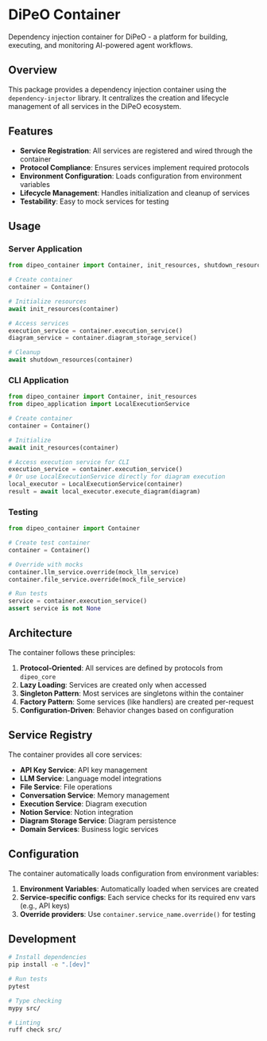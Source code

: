 # DiPeO Container

Dependency injection container for DiPeO - a platform for building, executing, and monitoring AI-powered agent workflows.

## Overview

This package provides a dependency injection container using the `dependency-injector` library. It centralizes the creation and lifecycle management of all services in the DiPeO ecosystem.

## Features

- **Service Registration**: All services are registered and wired through the container
- **Protocol Compliance**: Ensures services implement required protocols
- **Environment Configuration**: Loads configuration from environment variables
- **Lifecycle Management**: Handles initialization and cleanup of services
- **Testability**: Easy to mock services for testing

## Usage

### Server Application

```python
from dipeo_container import Container, init_resources, shutdown_resources

# Create container
container = Container()

# Initialize resources
await init_resources(container)

# Access services
execution_service = container.execution_service()
diagram_service = container.diagram_storage_service()

# Cleanup
await shutdown_resources(container)
```

### CLI Application

```python
from dipeo_container import Container, init_resources
from dipeo_application import LocalExecutionService

# Create container
container = Container()

# Initialize
await init_resources(container)

# Access execution service for CLI
execution_service = container.execution_service()
# Or use LocalExecutionService directly for diagram execution
local_executor = LocalExecutionService(container)
result = await local_executor.execute_diagram(diagram)
```

### Testing

```python
from dipeo_container import Container

# Create test container
container = Container()

# Override with mocks
container.llm_service.override(mock_llm_service)
container.file_service.override(mock_file_service)

# Run tests
service = container.execution_service()
assert service is not None
```

## Architecture

The container follows these principles:

1. **Protocol-Oriented**: All services are defined by protocols from `dipeo_core`
2. **Lazy Loading**: Services are created only when accessed
3. **Singleton Pattern**: Most services are singletons within the container
4. **Factory Pattern**: Some services (like handlers) are created per-request
5. **Configuration-Driven**: Behavior changes based on configuration

## Service Registry

The container provides all core services:

- **API Key Service**: API key management
- **LLM Service**: Language model integrations
- **File Service**: File operations
- **Conversation Service**: Memory management
- **Execution Service**: Diagram execution
- **Notion Service**: Notion integration
- **Diagram Storage Service**: Diagram persistence
- **Domain Services**: Business logic services

## Configuration

The container automatically loads configuration from environment variables:

1. **Environment Variables**: Automatically loaded when services are created
2. **Service-specific configs**: Each service checks for its required env vars (e.g., API keys)
3. **Override providers**: Use `container.service_name.override()` for testing

## Development

```bash
# Install dependencies
pip install -e ".[dev]"

# Run tests
pytest

# Type checking
mypy src/

# Linting
ruff check src/
```